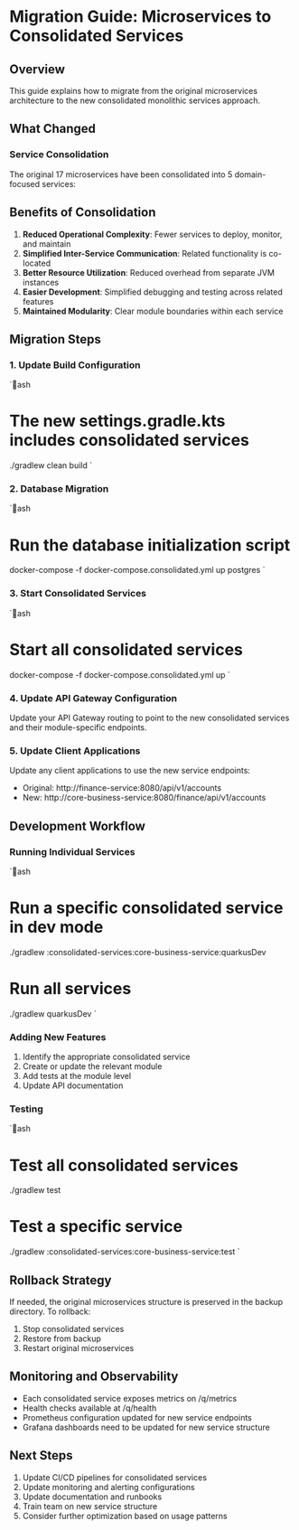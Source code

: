 # Migration Guide: Microservices to Consolidated Services

## Overview
This guide explains how to migrate from the original microservices architecture to the new consolidated monolithic services approach.

## What Changed

### Service Consolidation
The original 17 microservices have been consolidated into 5 domain-focused services:



## Benefits of Consolidation

1. **Reduced Operational Complexity**: Fewer services to deploy, monitor, and maintain
2. **Simplified Inter-Service Communication**: Related functionality is co-located
3. **Better Resource Utilization**: Reduced overhead from separate JVM instances
4. **Easier Development**: Simplified debugging and testing across related features
5. **Maintained Modularity**: Clear module boundaries within each service

## Migration Steps

### 1. Update Build Configuration
`ash
# The new settings.gradle.kts includes consolidated services
./gradlew clean build
`

### 2. Database Migration
`ash
# Run the database initialization script
docker-compose -f docker-compose.consolidated.yml up postgres
`

### 3. Start Consolidated Services
`ash
# Start all consolidated services
docker-compose -f docker-compose.consolidated.yml up
`

### 4. Update API Gateway Configuration
Update your API Gateway routing to point to the new consolidated services and their module-specific endpoints.

### 5. Update Client Applications
Update any client applications to use the new service endpoints:
- Original: http://finance-service:8080/api/v1/accounts
- New: http://core-business-service:8080/finance/api/v1/accounts

## Development Workflow

### Running Individual Services
`ash
# Run a specific consolidated service in dev mode
./gradlew :consolidated-services:core-business-service:quarkusDev

# Run all services
./gradlew quarkusDev
`

### Adding New Features
1. Identify the appropriate consolidated service
2. Create or update the relevant module
3. Add tests at the module level
4. Update API documentation

### Testing
`ash
# Test all consolidated services
./gradlew test

# Test a specific service
./gradlew :consolidated-services:core-business-service:test
`

## Rollback Strategy
If needed, the original microservices structure is preserved in the backup directory. To rollback:
1. Stop consolidated services
2. Restore from backup
3. Restart original microservices

## Monitoring and Observability
- Each consolidated service exposes metrics on /q/metrics
- Health checks available at /q/health
- Prometheus configuration updated for new service endpoints
- Grafana dashboards need to be updated for new service structure

## Next Steps
1. Update CI/CD pipelines for consolidated services
2. Update monitoring and alerting configurations
3. Update documentation and runbooks
4. Train team on new service structure
5. Consider further optimization based on usage patterns
